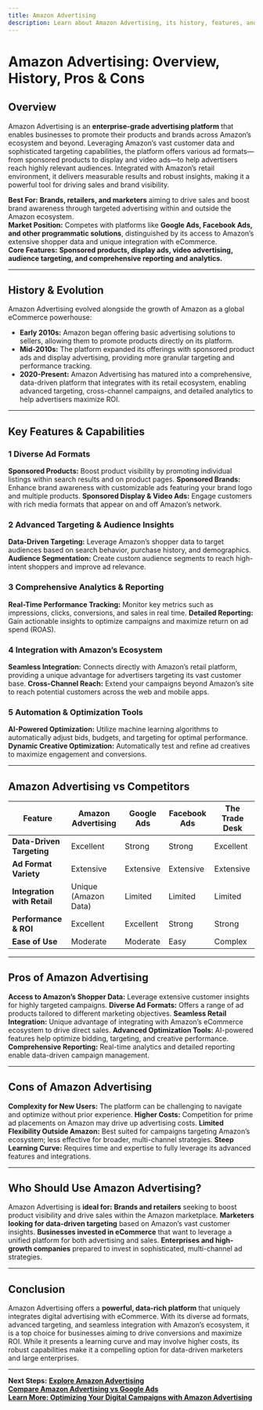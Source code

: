 ```yaml
---
title: Amazon Advertising
description: Learn about Amazon Advertising, its history, features, and how it compares to other digital advertising platforms.
---
```


# **Amazon Advertising: Overview, History, Pros & Cons**

## **Overview**

Amazon Advertising is an **enterprise-grade advertising platform** that enables businesses to promote their products and brands across Amazon’s ecosystem and beyond. Leveraging Amazon’s vast customer data and sophisticated targeting capabilities, the platform offers various ad formats—from sponsored products to display and video ads—to help advertisers reach highly relevant audiences. Integrated with Amazon’s retail environment, it delivers measurable results and robust insights, making it a powerful tool for driving sales and brand visibility.

**Best For:** **Brands, retailers, and marketers** aiming to drive sales and boost brand awareness through targeted advertising within and outside the Amazon ecosystem.  
 **Market Position:** Competes with platforms like **Google Ads, Facebook Ads, and other programmatic solutions**, distinguished by its access to Amazon’s extensive shopper data and unique integration with eCommerce.  
 **Core Features:** **Sponsored products, display ads, video advertising, audience targeting, and comprehensive reporting and analytics.**

---

## **History & Evolution**

Amazon Advertising evolved alongside the growth of Amazon as a global eCommerce powerhouse:

- **Early 2010s:** Amazon began offering basic advertising solutions to sellers, allowing them to promote products directly on its platform.
- **Mid-2010s:** The platform expanded its offerings with sponsored product ads and display advertising, providing more granular targeting and performance tracking.
- **2020-Present:** Amazon Advertising has matured into a comprehensive, data-driven platform that integrates with its retail ecosystem, enabling advanced targeting, cross-channel campaigns, and detailed analytics to help advertisers maximize ROI.

---

## **Key Features & Capabilities**

### **1 Diverse Ad Formats**

**Sponsored Products:** Boost product visibility by promoting individual listings within search results and on product pages.
**Sponsored Brands:** Enhance brand awareness with customizable ads featuring your brand logo and multiple products.
**Sponsored Display & Video Ads:** Engage customers with rich media formats that appear on and off Amazon’s network.

### **2 Advanced Targeting & Audience Insights**

**Data-Driven Targeting:** Leverage Amazon’s shopper data to target audiences based on search behavior, purchase history, and demographics.
**Audience Segmentation:** Create custom audience segments to reach high-intent shoppers and improve ad relevance.

### **3 Comprehensive Analytics & Reporting**

**Real-Time Performance Tracking:** Monitor key metrics such as impressions, clicks, conversions, and sales in real time.
**Detailed Reporting:** Gain actionable insights to optimize campaigns and maximize return on ad spend (ROAS).

### **4 Integration with Amazon’s Ecosystem**

**Seamless Integration:** Connects directly with Amazon’s retail platform, providing a unique advantage for advertisers targeting its vast customer base.
**Cross-Channel Reach:** Extend your campaigns beyond Amazon’s site to reach potential customers across the web and mobile apps.

### **5 Automation & Optimization Tools**

**AI-Powered Optimization:** Utilize machine learning algorithms to automatically adjust bids, budgets, and targeting for optimal performance.
**Dynamic Creative Optimization:** Automatically test and refine ad creatives to maximize engagement and conversions.

---

## **Amazon Advertising vs Competitors**

| Feature                     | Amazon Advertising   | Google Ads | Facebook Ads | The Trade Desk |
| --------------------------- | -------------------- | ---------- | ------------ | -------------- |
| **Data-Driven Targeting**   | Excellent            | Strong     | Strong       | Excellent      |
| **Ad Format Variety**       | Extensive            | Extensive  | Extensive    | Extensive      |
| **Integration with Retail** | Unique (Amazon Data) | Limited    | Limited      | Limited        |
| **Performance & ROI**       | Excellent            | Excellent  | Strong       | Strong         |
| **Ease of Use**             | Moderate             | Moderate   | Easy         | Complex        |

---

## **Pros of Amazon Advertising**

**Access to Amazon’s Shopper Data:** Leverage extensive customer insights for highly targeted campaigns.
**Diverse Ad Formats:** Offers a range of ad products tailored to different marketing objectives.
**Seamless Retail Integration:** Unique advantage of integrating with Amazon’s eCommerce ecosystem to drive direct sales.
**Advanced Optimization Tools:** AI-powered features help optimize bidding, targeting, and creative performance.
**Comprehensive Reporting:** Real-time analytics and detailed reporting enable data-driven campaign management.

---

## **Cons of Amazon Advertising**

**Complexity for New Users:** The platform can be challenging to navigate and optimize without prior experience.
**Higher Costs:** Competition for prime ad placements on Amazon may drive up advertising costs.
**Limited Flexibility Outside Amazon:** Best suited for campaigns targeting Amazon’s ecosystem; less effective for broader, multi-channel strategies.
**Steep Learning Curve:** Requires time and expertise to fully leverage its advanced features and integrations.

---

## **Who Should Use Amazon Advertising?**

Amazon Advertising is **ideal for:**
**Brands and retailers** seeking to boost product visibility and drive sales within the Amazon marketplace.
**Marketers looking for data-driven targeting** based on Amazon’s vast customer insights.
**Businesses invested in eCommerce** that want to leverage a unified platform for both advertising and sales.
**Enterprises and high-growth companies** prepared to invest in sophisticated, multi-channel ad strategies.

---

## **Conclusion**

Amazon Advertising offers a **powerful, data-rich platform** that uniquely integrates digital advertising with eCommerce. With its diverse ad formats, advanced targeting, and seamless integration with Amazon’s ecosystem, it is a top choice for businesses aiming to drive conversions and maximize ROI. While it presents a learning curve and may involve higher costs, its robust capabilities make it a compelling option for data-driven marketers and large enterprises.

---

**Next Steps:**
**[Explore Amazon Advertising](https://advertising.amazon.com/)**  
 **[Compare Amazon Advertising vs Google Ads](#)**  
 **[Learn More: Optimizing Your Digital Campaigns with Amazon Advertising](#)**
